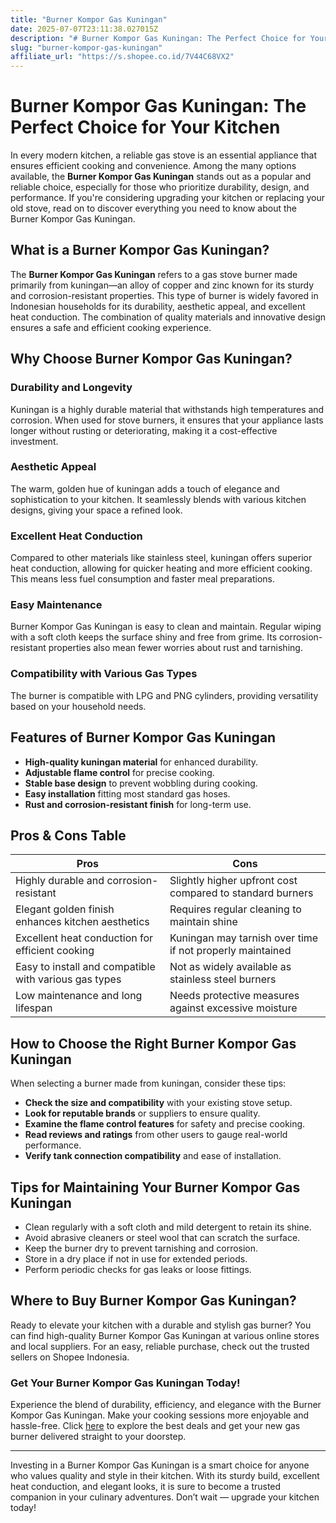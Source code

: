 ```yaml
---
title: "Burner Kompor Gas Kuningan"
date: 2025-07-07T23:11:38.027015Z
description: "# Burner Kompor Gas Kuningan: The Perfect Choice for Your Kitchen..."
slug: "burner-kompor-gas-kuningan"
affiliate_url: "https://s.shopee.co.id/7V44C68VX2"
---
```

# Burner Kompor Gas Kuningan: The Perfect Choice for Your Kitchen

In every modern kitchen, a reliable gas stove is an essential appliance that ensures efficient cooking and convenience. Among the many options available, the **Burner Kompor Gas Kuningan** stands out as a popular and reliable choice, especially for those who prioritize durability, design, and performance. If you're considering upgrading your kitchen or replacing your old stove, read on to discover everything you need to know about the Burner Kompor Gas Kuningan.

## What is a Burner Kompor Gas Kuningan?

The **Burner Kompor Gas Kuningan** refers to a gas stove burner made primarily from kuningan—an alloy of copper and zinc known for its sturdy and corrosion-resistant properties. This type of burner is widely favored in Indonesian households for its durability, aesthetic appeal, and excellent heat conduction. The combination of quality materials and innovative design ensures a safe and efficient cooking experience.

## Why Choose Burner Kompor Gas Kuningan?

### Durability and Longevity

Kuningan is a highly durable material that withstands high temperatures and corrosion. When used for stove burners, it ensures that your appliance lasts longer without rusting or deteriorating, making it a cost-effective investment.

### Aesthetic Appeal

The warm, golden hue of kuningan adds a touch of elegance and sophistication to your kitchen. It seamlessly blends with various kitchen designs, giving your space a refined look.

### Excellent Heat Conduction

Compared to other materials like stainless steel, kuningan offers superior heat conduction, allowing for quicker heating and more efficient cooking. This means less fuel consumption and faster meal preparations.

### Easy Maintenance

Burner Kompor Gas Kuningan is easy to clean and maintain. Regular wiping with a soft cloth keeps the surface shiny and free from grime. Its corrosion-resistant properties also mean fewer worries about rust and tarnishing.

### Compatibility with Various Gas Types

The burner is compatible with LPG and PNG cylinders, providing versatility based on your household needs.

## Features of Burner Kompor Gas Kuningan

- **High-quality kuningan material** for enhanced durability.
- **Adjustable flame control** for precise cooking.
- **Stable base design** to prevent wobbling during cooking.
- **Easy installation** fitting most standard gas hoses.
- **Rust and corrosion-resistant finish** for long-term use.

## Pros & Cons Table

| Pros                                          | Cons                                           |
|----------------------------------------------|----------------------------------------------|
| Highly durable and corrosion-resistant     | Slightly higher upfront cost compared to standard burners |
| Elegant golden finish enhances kitchen aesthetics | Requires regular cleaning to maintain shine |
| Excellent heat conduction for efficient cooking | Kuningan may tarnish over time if not properly maintained |
| Easy to install and compatible with various gas types | Not as widely available as stainless steel burners |
| Low maintenance and long lifespan          | Needs protective measures against excessive moisture |

## How to Choose the Right Burner Kompor Gas Kuningan

When selecting a burner made from kuningan, consider these tips:

- **Check the size and compatibility** with your existing stove setup.
- **Look for reputable brands** or suppliers to ensure quality.
- **Examine the flame control features** for safety and precise cooking.
- **Read reviews and ratings** from other users to gauge real-world performance.
- **Verify tank connection compatibility** and ease of installation.

## Tips for Maintaining Your Burner Kompor Gas Kuningan

- Clean regularly with a soft cloth and mild detergent to retain its shine.
- Avoid abrasive cleaners or steel wool that can scratch the surface.
- Keep the burner dry to prevent tarnishing and corrosion.
- Store in a dry place if not in use for extended periods.
- Perform periodic checks for gas leaks or loose fittings.

## Where to Buy Burner Kompor Gas Kuningan?

Ready to elevate your kitchen with a durable and stylish gas burner? You can find high-quality Burner Kompor Gas Kuningan at various online stores and local suppliers. For an easy, reliable purchase, check out the trusted sellers on Shopee Indonesia.

### Get Your Burner Kompor Gas Kuningan Today!

Experience the blend of durability, efficiency, and elegance with the Burner Kompor Gas Kuningan. Make your cooking sessions more enjoyable and hassle-free. Click [here](https://s.shopee.co.id/7V44C68VX2) to explore the best deals and get your new gas burner delivered straight to your doorstep.

---

Investing in a Burner Kompor Gas Kuningan is a smart choice for anyone who values quality and style in their kitchen. With its sturdy build, excellent heat conduction, and elegant looks, it is sure to become a trusted companion in your culinary adventures. Don’t wait — upgrade your kitchen today!
